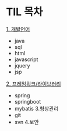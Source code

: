 # TIL 목차

[1. 개발언어](https://kimjinoook.github.io/TIL/todayLearn/1.lang)   
  - java
  - sql
  - html
  - javascript
  - jquery
  - jsp   


[2. 프레임워크/라이브러리](https://kimjinoook.github.io/TIL/todayLearn/2.framework)  
  - spring
  - springboot
  - mybatis
3.형상관리  
  - git
  - svn
4.보안
